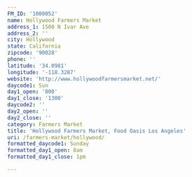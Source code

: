 ```yaml
---
FM_ID: '1000052'
name: Hollywood Farmers Market
address_1: 1500 N Ivar Ave
address_2: ''
city: Hollywood
state: California
zipcode: '90028'
phone: ''
latitude: '34.0981'
longitude: '-118.3287'
website: 'http://www.hollywoodfarmersmarket.net/'
daycode1: Sun
day1_open: '800'
day1_close: '1300'
daycode2: ''
day2_open: ''
day2_close: ''
category: Farmers Market
title: 'Hollywood Farmers Market, Food Oasis Los Angeles'
uri: /farmers-market/hollywood/
formatted_daycode1: Sunday
formatted_day1_open: 8am
formatted_day1_close: 1pm

---
```

